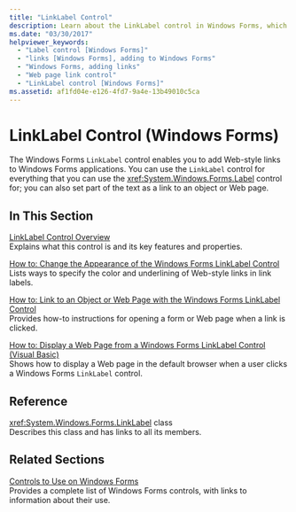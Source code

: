 ```yaml
---
title: "LinkLabel Control"
description: Learn about the LinkLabel control in Windows Forms, which enables you to add Web-style links to Windows Forms applications.
ms.date: "03/30/2017"
helpviewer_keywords: 
  - "Label control [Windows Forms]"
  - "links [Windows Forms], adding to Windows Forms"
  - "Windows Forms, adding links"
  - "Web page link control"
  - "LinkLabel control [Windows Forms]"
ms.assetid: af1fd04e-e126-4fd7-9a4e-13b49010c5ca
---
```

# LinkLabel Control (Windows Forms)

The Windows Forms `LinkLabel` control enables you to add Web-style links to Windows Forms applications. You can use the `LinkLabel` control for everything that you can use the <xref:System.Windows.Forms.Label> control for; you can also set part of the text as a link to an object or Web page.  
  
## In This Section  

 [LinkLabel Control Overview](linklabel-control-overview-windows-forms.md)  
 Explains what this control is and its key features and properties.  
  
 [How to: Change the Appearance of the Windows Forms LinkLabel Control](how-to-change-the-appearance-of-the-windows-forms-linklabel-control.md)  
 Lists ways to specify the color and underlining of Web-style links in link labels.  
  
 [How to: Link to an Object or Web Page with the Windows Forms LinkLabel Control](link-to-an-object-or-web-page-with-wf-linklabel-control.md)  
 Provides how-to instructions for opening a form or Web page when a link is clicked.  
  
 [How to: Display a Web Page from a Windows Forms LinkLabel Control (Visual Basic)](display-a-web-page-from-a-wf-linklabel-control-visual-basic.md)  
 Shows how to display a Web page in the default browser when a user clicks a Windows Forms `LinkLabel` control.  
  
## Reference  

 <xref:System.Windows.Forms.LinkLabel> class  
 Describes this class and has links to all its members.  
  
## Related Sections  

 [Controls to Use on Windows Forms](controls-to-use-on-windows-forms.md)  
 Provides a complete list of Windows Forms controls, with links to information about their use.
